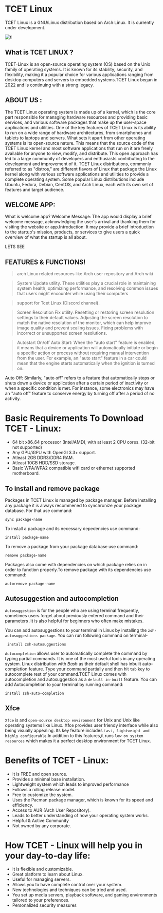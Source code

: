 # TCET Linux

TCET Linux is a GNU/Linux distribution based on Arch Linux. It is currently under development. 

![tl](https://user-images.githubusercontent.com/55846983/227738673-5d215644-d234-4066-b97a-79aebf3b3301.jpeg)

## What is TCET LINUX ? 
TCET-Linux is an open-source operating system (OS) based on the Unix family of operating systems. It is known for its stability, security, and flexibility, making it a popular choice for various applications ranging from desktop computers and servers to embedded systems.TCET Linux began in 2022 and is continuing with a strong legacy.

## ABOUT US :
The TCET Linux operating system is made up of a kernel, which is the core part responsible for managing hardware resources and providing basic services, and various software packages that make up the user-space applications and utilities. One of the key features of TCET Linux is its ability to run on a wide range of hardware architectures, from smartphones and tablets to laptops and servers.
What sets it apart from other operating systems is its open-source nature. This means that the source code of the TCET Linux kernel and most software applications that run on it are freely available for anyone to view, modify, and distribute. This open approach has led to a large community of developers and enthusiasts contributing to the development and improvement of it.
TCET Linux distributions, commonly referred to as "distros," are different flavors of Linux that package the Linux kernel along with various software applications and utilities to provide a complete operating system. Some popular Linux distributions include Ubuntu, Fedora, Debian, CentOS, and Arch Linux, each with its own set of features and target audience.

## WELCOME APP:
What is welcome app?
Welcome Message: The app would display a brief welcome message, acknowledging the user's arrival and thanking them for visiting the website or app.Introduction: It may provide a brief introduction to the startup's mission, products, or services to give users a quick overview of what the startup is all about.

LETS SEE
## FEATURES & FUNCTIONS!
> arch Linux related resources like Arch user repository and Arch wiki

> System Update utility.
  These utilities play a crucial role in maintaining system health, optimizing performance, and resolving common issues that users might encounter while using their computers

> support for Tcet Linux (Discord channel). 
  
> Screen Resolution Fix utility.
  Resetting or restoring screen resolution settings to their default values.
  Adjusting the screen resolution to match the native resolution of the monitor, which can help improve image quality and prevent scaling issues.
  Fixing problems with incorrect or unsupported screen resolutions.
 
> Autostart On/off
Auto Start:
 When the "auto start" feature is enabled, it means that a device or application will automatically initiate or begin a specific action or process without requiring manual intervention from the user. For example, an "auto start" feature in a car could mean that the engine starts automatically when the ignition is turned on.

Auto Off: Similarly, "auto off" refers to a feature that automatically stops or shuts down a device or application after a certain period of inactivity or when a specific condition is met. For instance, some electronics may have an "auto off" feature to conserve energy by turning off after a period of no activity.

# Basic Requirements To Download TCET - Linux:

- 64 bit x86_64 processor (Intel/AMD), with at least 2 CPU cores. (32-bit not supported)
- Any GPU/iGPU with OpenGl 3.3+ support.
- Atleast 2GB DDR3/DDR4 RAM.
- Atleast 10GB HDD/SSD storage.
- Basic WPA/WPA2 compatible wifi card or ethernet supported motherboard.

## To install and remove package
Packages in TCET Linux is managed by package manager.
Before installing any package it is always recommened to synchronize your package database. For that use command:
```
sync package-name
```
To install a package and its necessary depedencies use command:
```
install package-name
```
To remove a package from your package database use command:
```
remove package-name
```
Packages also come with dependencies on which package relies on in order to function properly.To remove package with its dependencies use command:
```
autoremove package-name
```

## Autosuggestion and autocompletion
 `Autosuggestion` is for the people who are using terminal frequently, sometimes users forget about previously entered command and their parameters .It is also helpful for beginners who often make mistakes.

 You can add autosuggestions to your terminal in Linux by installing the `zsh-autosuggestions package`. You can run following command on terminal-
```
 install zsh-autosuggestions
```

`Autocompletion` allows user to automatically complete the command by typing partial commands. It is one of the most useful tools in any operating system. Linux distribution with *Bash* as their default shell has inbuilt auto-completion feature. Type your command partially and then hit `tab` key to autocomplete rest of your command.TCET Linux comes with autocompletion and autosuggestion as a `default in-built` feature.
You can add Autocompletion to your terminal by running command:
```
install zsh-auto-completion
```

## Xfce
`Xfce` is and `open-source desktop environment` for Unix and Unix like operating systems like Linux. Xfce provides user friendy interface while also being visually appealing. Its key feature includes `fast, lightweight and highly configurable`.In addition to this features,it runs `low on system resources` which makes it a perfect desktop environment for TCET Linux.  

 # Benefits of TCET - Linux:

- It is FREE and open source. 
- Provides a minimal base installation.
- Lightweight system which leads to improved performance 
- Follows a rolling release model.
- Free to customize the system.
- Uses the Pacman package manager, which is known for its speed and efficiency.
- Access to AUR (Arch User Repository).
- Leads to better understanding of how your operating system works.
- Helpful & Active Community
- Not owned by any corporate. 

# How TCET - Linux will help you in your day-to-day life:

- It is flexible and customizable.
- Great platform to learn about Linux.
- Useful for managing servers.
- Allows you to have complete control over your system.
- New technologies and techniques can be tried and used.
- You set up media servers, playback software, and gaming environments tailored to your preferences.
- Personalized security measures 

